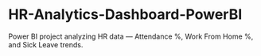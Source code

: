 # HR-Analytics-Dashboard-PowerBI
Power BI project analyzing HR data — Attendance %, Work From Home %, and Sick Leave trends.
